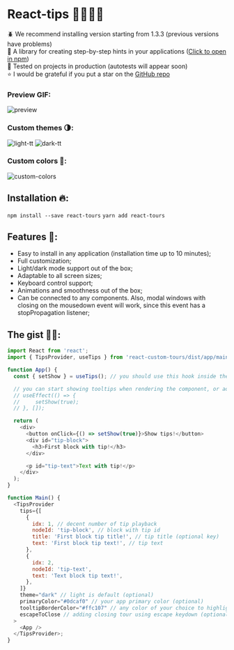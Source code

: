 # React-tips 👩‍🏫🆘🔖

🪲 We recommend installing version starting from 1.3.3 (previous versions have problems) <br>
🎉 A library for creating step-by-step hints in your applications ([Click to open in npm](https://www.npmjs.com/package/react-custom-tours))<br>
🧪 Tested on projects in production (autotests will appear soon) <br>
⭐ I would be grateful if you put a star on the [GitHub repo](https://github.com/kdubasov/react-tours)

### Preview GIF:

![preview](https://github.com/user-attachments/assets/5a29e1ec-dd68-4de0-b233-36fa112f14d2)

### Custom themes 🌗:

![light-tt](https://github.com/user-attachments/assets/b7664ff2-6bfa-41e1-aad9-8d3c08dae7e0)
![dark-tt](https://github.com/user-attachments/assets/80f9d7ae-ed87-4bf4-931d-051251f095e1)

### Custom colors 💅:

![custom-colors](https://github.com/user-attachments/assets/50acbfc2-0908-4055-834e-cc4dcec5fe6d)

## Installation 🔥:

`npm install --save react-tours`
`yarn add react-tours`

## Features 💫:

- Easy to install in any application (installation time up to 10 minutes);
- Full customization;
- Light/dark mode support out of the box;
- Adaptable to all screen sizes;
- Keyboard control support;
- Animations and smoothness out of the box;
- Can be connected to any components. Also, modal windows with closing on the mousedown event will work, since this event has a stopPropagation listener;

## The gist 👩‍💻:

```javascript
import React from 'react';
import { TipsProvider, useTips } from 'react-custom-tours/dist/app/main';

function App() {
  const { setShow } = useTips(); // you should use this hook inside the provider

  // you can start showing tooltips when rendering the component, or add playback conditions
  // useEffect(() => {
  //     setShow(true);
  // }, []);

  return (
    <div>
      <button onClick={() => setShow(true)}>Show tips!</button>
      <div id="tip-block">
        <h3>First block with tip!</h3>
      </div>

      <p id="tip-text">Text with tip!</p>
    </div>
  );
}

function Main() {
  <TipsProvider
    tips={[
      {
        idx: 1, // decent number of tip playback
        nodeId: 'tip-block', // block with tip id
        title: 'First block tip title!', // tip title (optional key)
        text: 'First block tip text!', // tip text
      },
      {
        idx: 2,
        nodeId: 'tip-text',
        text: 'Text block tip text!',
      },
    ]}
    theme="dark" // light is default (optional)
    primaryColor="#0dcaf0" // your app primary color (optional)
    tooltipBorderColor="#ffc107" // any color of your choice to highlight the block outline (optional)
    escapeToClose // adding closing tour using escape keydown (optional)
  >
    <App />
  </TipsProvider>;
}
```
